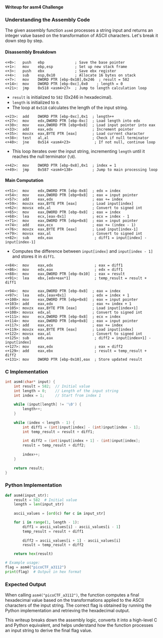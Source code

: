 **Writeup for asm4 Challenge**

### **Understanding the Assembly Code**
The given assembly function `asm4` processes a string input and returns an integer value based on the transformation of ASCII characters. Let's break it down step by step.

#### **Disassembly Breakdown**
```assembly
<+0>:   push   ebp              ; Save the base pointer
<+1>:   mov    ebp,esp          ; Set up new stack frame
<+3>:   push   ebx              ; Save ebx register
<+4>:   sub    esp,0x10         ; Allocate 16 bytes on stack
<+7>:   mov    DWORD PTR [ebp-0x10],0x246  ; result = 582
<+14>:  mov    DWORD PTR [ebp-0xc],0x0    ; length = 0
<+21>:  jmp    0x518 <asm4+27>  ; Jump to length calculation loop
```

- `result` is initialized to `582` (0x246 in hexadecimal).
- `length` is initialized to `0`.
- The loop at `0x518` calculates the length of the input string.

```assembly
<+23>:  add    DWORD PTR [ebp-0xc],0x1  ; length++
<+27>:  mov    edx,DWORD PTR [ebp-0xc]  ; Load length into edx
<+30>:  mov    eax,DWORD PTR [ebp+0x8]  ; Load input pointer into eax
<+33>:  add    eax,edx                  ; Increment pointer
<+35>:  movzx  eax,BYTE PTR [eax]       ; Load current character
<+38>:  test   al,al                    ; Check if null terminator
<+40>:  jne    0x514 <asm4+23>           ; If not null, continue loop
```

- This loop iterates over the input string, incrementing `length` until it reaches the null terminator (`\0`).

```assembly
<+42>:  mov    DWORD PTR [ebp-0x8],0x1  ; index = 1
<+49>:  jmp    0x587 <asm4+138>         ; Jump to main processing loop
```

#### **Main Computation**
```assembly
<+51>:  mov    edx,DWORD PTR [ebp-0x8]  ; edx = index
<+54>:  mov    eax,DWORD PTR [ebp+0x8]  ; eax = input pointer
<+57>:  add    eax,edx                  ; eax += index
<+59>:  movzx  eax,BYTE PTR [eax]       ; Load input[index]
<+62>:  movsx  edx,al                   ; Convert to signed int
<+65>:  mov    eax,DWORD PTR [ebp-0x8]  ; eax = index
<+68>:  lea    ecx,[eax-0x1]            ; ecx = index - 1
<+71>:  mov    eax,DWORD PTR [ebp+0x8]  ; eax = input pointer
<+74>:  add    eax,ecx                  ; eax += (index - 1)
<+76>:  movzx  eax,BYTE PTR [eax]       ; Load input[index-1]
<+79>:  movsx  eax,al                   ; Convert to signed int
<+82>:  sub    edx,eax                   ; diff1 = input[index] - input[index-1]
```
- Computes the difference between `input[index]` and `input[index - 1]` and stores it in `diff1`.

```assembly
<+84>:  mov    eax,edx                   ; eax = diff1
<+86>:  mov    edx,eax                   ; edx = diff1
<+88>:  mov    eax,DWORD PTR [ebp-0x10]  ; eax = result
<+91>:  lea    ebx,[edx+eax*1]           ; temp_result = result + diff1
```

```assembly
<+94>:  mov    eax,DWORD PTR [ebp-0x8]  ; eax = index
<+97>:  lea    edx,[eax+0x1]            ; edx = index + 1
<+100>: mov    eax,DWORD PTR [ebp+0x8]  ; eax = input pointer
<+103>: add    eax,edx                  ; eax += index + 1
<+105>: movzx  eax,BYTE PTR [eax]       ; Load input[index+1]
<+108>: movsx  edx,al                   ; Convert to signed int
<+111>: mov    ecx,DWORD PTR [ebp-0x8]  ; ecx = index
<+114>: mov    eax,DWORD PTR [ebp+0x8]  ; eax = input pointer
<+117>: add    eax,ecx                  ; eax += index
<+119>: movzx  eax,BYTE PTR [eax]       ; Load input[index]
<+122>: movsx  eax,al                   ; Convert to signed int
<+125>: sub    edx,eax                   ; diff2 = input[index+1] - input[index]
<+127>: mov    eax,edx                   ; eax = diff2
<+129>: add    eax,ebx                   ; result = temp_result + diff2
<+131>: mov    DWORD PTR [ebp-0x10],eax  ; Store updated result
```

### **C Implementation**
```c
int asm4(char* input) {
    int result = 582;  // Initial value
    int length = 0;    // Length of the input string
    int index = 1;     // Start from index 1
    
    while (input[length] != '\0') {
        length++;
    }
    
    while (index < length - 1) {
        int diff1 = (int)input[index] - (int)input[index - 1];
        int temp_result = result + diff1;
        
        int diff2 = (int)input[index + 1] - (int)input[index];
        result = temp_result + diff2;
        
        index++;
    }
    
    return result;
}
```

### **Python Implementation**
```python
def asm4(input_str):
    result = 582  # Initial value
    length = len(input_str)
    
    ascii_values = [ord(c) for c in input_str]

    for i in range(1, length - 1):
        diff1 = ascii_values[i] - ascii_values[i - 1]
        temp_result = result + diff1
        
        diff2 = ascii_values[i + 1] - ascii_values[i]
        result = temp_result + diff2

    return hex(result)

# Example usage:
flag = asm4("picoCTF_a3112")
print(flag)  # Output in hex format
```

### **Expected Output**
When calling `asm4("picoCTF_a3112")`, the function computes a final hexadecimal value based on the transformations applied to the ASCII characters of the input string. The correct flag is obtained by running the Python implementation and retrieving the hexadecimal output.

This writeup breaks down the assembly logic, converts it into a high-level C and Python equivalent, and helps understand how the function processes an input string to derive the final flag value.

